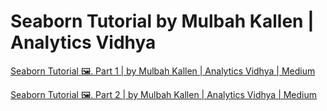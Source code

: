# Seaborn Tutorial by Mulbah Kallen | Analytics Vidhya

[Seaborn Tutorial 🖼. Part 1 | by Mulbah Kallen | Analytics Vidhya | Medium](https://medium.com/analytics-vidhya/seaborn-cheat-sheet-c933f473bf95)

[Seaborn Tutorial 🖼. Part 2 | by Mulbah Kallen | Analytics Vidhya | Medium](https://medium.com/analytics-vidhya/seaborn-cheat-sheet-357f3186a4c1)
